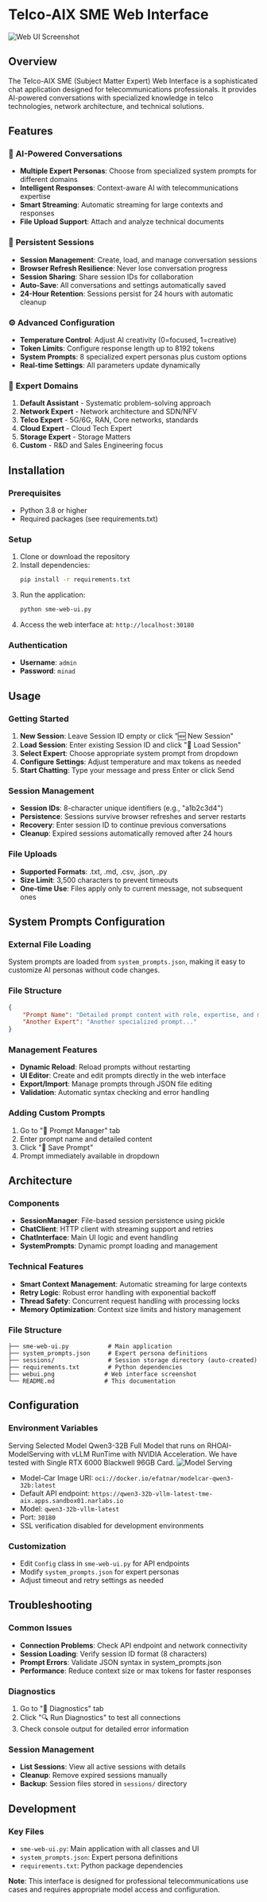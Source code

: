# Telco-AIX SME Web Interface

![Web UI Screenshot](webui.png)

## Overview
The Telco-AIX SME (Subject Matter Expert) Web Interface is a sophisticated chat application designed for telecommunications professionals. It provides AI-powered conversations with specialized knowledge in telco technologies, network architecture, and technical solutions.

## Features

### 🤖 **AI-Powered Conversations**
- **Multiple Expert Personas**: Choose from specialized system prompts for different domains
- **Intelligent Responses**: Context-aware AI with telecommunications expertise
- **Smart Streaming**: Automatic streaming for large contexts and responses
- **File Upload Support**: Attach and analyze technical documents

### 📂 **Persistent Sessions**
- **Session Management**: Create, load, and manage conversation sessions
- **Browser Refresh Resilience**: Never lose conversation progress
- **Session Sharing**: Share session IDs for collaboration
- **Auto-Save**: All conversations and settings automatically saved
- **24-Hour Retention**: Sessions persist for 24 hours with automatic cleanup

### ⚙️ **Advanced Configuration**
- **Temperature Control**: Adjust AI creativity (0=focused, 1=creative)
- **Token Limits**: Configure response length up to 8192 tokens
- **System Prompts**: 8 specialized expert personas plus custom options
- **Real-time Settings**: All parameters update dynamically

### 🎯 **Expert Domains**
1. **Default Assistant** - Systematic problem-solving approach
2. **Network Expert** - Network architecture and SDN/NFV
3. **Telco Expert** - 5G/6G, RAN, Core networks, standards
4. **Cloud Expert** - Cloud Tech Expert
5. **Storage Expert** - Storage Matters
6. **Custom** - R&D and Sales Engineering focus

## Installation

### Prerequisites
- Python 3.8 or higher
- Required packages (see requirements.txt)

### Setup
1. Clone or download the repository
2. Install dependencies:
   ```bash
   pip install -r requirements.txt
   ```
3. Run the application:
   ```bash
   python sme-web-ui.py
   ```
4. Access the web interface at: `http://localhost:30180`

### Authentication
- **Username**: `admin`
- **Password**: `minad`

## Usage

### Getting Started
1. **New Session**: Leave Session ID empty or click "🆕 New Session"
2. **Load Session**: Enter existing Session ID and click "📂 Load Session"
3. **Select Expert**: Choose appropriate system prompt from dropdown
4. **Configure Settings**: Adjust temperature and max tokens as needed
5. **Start Chatting**: Type your message and press Enter or click Send

### Session Management
- **Session IDs**: 8-character unique identifiers (e.g., "a1b2c3d4")
- **Persistence**: Sessions survive browser refreshes and server restarts
- **Recovery**: Enter session ID to continue previous conversations
- **Cleanup**: Expired sessions automatically removed after 24 hours

### File Uploads
- **Supported Formats**: .txt, .md, .csv, .json, .py
- **Size Limit**: 3,500 characters to prevent timeouts
- **One-time Use**: Files apply only to current message, not subsequent ones

## System Prompts Configuration

### External File Loading
System prompts are loaded from `system_prompts.json`, making it easy to customize AI personas without code changes.

### File Structure
```json
{
    "Prompt Name": "Detailed prompt content with role, expertise, and methodology...",
    "Another Expert": "Another specialized prompt..."
}
```

### Management Features
- **Dynamic Reload**: Reload prompts without restarting
- **UI Editor**: Create and edit prompts directly in the web interface
- **Export/Import**: Manage prompts through JSON file editing
- **Validation**: Automatic syntax checking and error handling

### Adding Custom Prompts
1. Go to "📝 Prompt Manager" tab
2. Enter prompt name and detailed content
3. Click "💾 Save Prompt"
4. Prompt immediately available in dropdown

## Architecture

### Components
- **SessionManager**: File-based session persistence using pickle
- **ChatClient**: HTTP client with streaming support and retries
- **ChatInterface**: Main UI logic and event handling
- **SystemPrompts**: Dynamic prompt loading and management

### Technical Features
- **Smart Context Management**: Automatic streaming for large contexts
- **Retry Logic**: Robust error handling with exponential backoff
- **Thread Safety**: Concurrent request handling with processing locks
- **Memory Optimization**: Context size limits and history management

### File Structure
```
├── sme-web-ui.py           # Main application
├── system_prompts.json     # Expert persona definitions
├── sessions/               # Session storage directory (auto-created)
├── requirements.txt        # Python dependencies
├── webui.png              # Web interface screenshot
└── README.md              # This documentation
```

## Configuration

### Environment Variables
Serving Selected Model Qwen3-32B Full Model that runs on RHOAI-ModelServing with vLLM RunTime with NVIDIA Acceleration. We have tested with Single RTX 6000 Blackwell 96GB Card.
![Model Serving](modelserving.png)
- Model-Car Image URI: `oci://docker.io/efatnar/modelcar-qwen3-32b:latest`
- Default API endpoint: `https://qwen3-32b-vllm-latest-tme-aix.apps.sandbox01.narlabs.io`
- Model: `qwen3-32b-vllm-latest`
- Port: `30180`
- SSL verification disabled for development environments

### Customization
- Edit `Config` class in `sme-web-ui.py` for API endpoints
- Modify `system_prompts.json` for expert personas
- Adjust timeout and retry settings as needed

## Troubleshooting

### Common Issues
- **Connection Problems**: Check API endpoint and network connectivity
- **Session Loading**: Verify session ID format (8 characters)
- **Prompt Errors**: Validate JSON syntax in system_prompts.json
- **Performance**: Reduce context size or max tokens for faster responses

### Diagnostics
1. Go to "🔧 Diagnostics" tab
2. Click "🔍 Run Diagnostics" to test all connections
3. Check console output for detailed error information

### Session Management
- **List Sessions**: View all active sessions with details
- **Cleanup**: Remove expired sessions manually
- **Backup**: Session files stored in `sessions/` directory

## Development

### Key Files
- `sme-web-ui.py`: Main application with all classes and UI
- `system_prompts.json`: Expert persona definitions
- `requirements.txt`: Python package dependencies


**Note**: This interface is designed for professional telecommunications use cases and requires appropriate model access and configuration.

